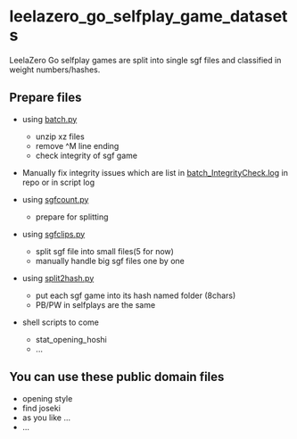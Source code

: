 # leelazero_go_selfplay_game_datasets
LeelaZero Go selfplay games are split into single sgf files and classified in weight numbers/hashes.

## Prepare files

* using [batch.py](python/batch.py)
  * unzip xz files
  * remove ^M line ending
  * check integrity of sgf game 

* Manually fix integrity issues which are list in [batch_IntegrityCheck.log](batch_IntegrityCheck.log) in repo or in script log

* using [sgfcount.py](python/sgfcount.py)
  * prepare for splitting

* using [sgfclips.py](python/sgfclips.py)
  * split sgf file into small files(5 for now)
  * manually handle big sgf files one by one

* using [split2hash.py](python/split2hash.py)
  * put each sgf game into its hash named folder (8chars)
  * PB/PW in selfplays are the same

* shell scripts to come
  * stat_opening_hoshi
  * ...


## You can use these public domain files

  * opening style
  * find joseki
  * as you like ...
  * ...
